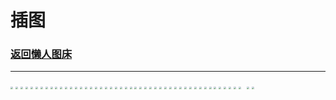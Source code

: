 # 插图

### [返回懒人图床](/article/Pictures/lazy_pics.md)

***

<img src="https://mmbiz.qpic.cn/mmbiz_jpg/Ia6gU9JNtkqMJOrVxEmyq9QRfloRuWRVIlMoHXYAYU9ler9RoiaMjBqt0yeeANqTM8rpjFNZS6rpfg1w7DD4QAg/640?wx_fmt=jpeg&from=appmsg&wxfrom=5&wx_lazy=1&wx_co=1" style="zoom:25%;" />
<img src="https://mmbiz.qpic.cn/mmbiz_jpg/Ia6gU9JNtkqMJOrVxEmyq9QRfloRuWRVtxQgrUleicwaYJic296w0vgX01cEOh68NTpibcjDZb4W5G4F4g41KjaNw/640?wx_fmt=jpeg&from=appmsg&wxfrom=5&wx_lazy=1&wx_co=1" style="zoom:25%;" />
<img src="https://mmbiz.qpic.cn/mmbiz_jpg/Ia6gU9JNtkqMJOrVxEmyq9QRfloRuWRV9f00dVticpmj6td8KAqPewRZHy0q0INnod0WuL9SiaMt6dJaJkzew9KA/640?wx_fmt=jpeg&from=appmsg&wxfrom=5&wx_lazy=1&wx_co=1" style="zoom:25%;" />
<img src="https://mmbiz.qpic.cn/mmbiz_jpg/Ia6gU9JNtkrmFrctqmTiaBZUnicDNdfGSApHdwGypDa24FhbNw5598ClOYGg6e7C0ibehhAbttXLwrUCxCG1EmazQ/640?wx_fmt=jpeg&from=appmsg&wxfrom=5&wx_lazy=1&wx_co=1" style="zoom:25%;" />
<img src="https://mmbiz.qpic.cn/mmbiz_jpg/Ia6gU9JNtkqMJOrVxEmyq9QRfloRuWRVIUObJlgYUQhNc7MC8z8jHrnp5tR0GVEYB4Kg5Gsvia3RZ9ukmMF7nrA/640?wx_fmt=jpeg&from=appmsg&wxfrom=5&wx_lazy=1&wx_co=1" style="zoom:25%;" />
<img src="https://mmbiz.qpic.cn/mmbiz_jpg/Ia6gU9JNtkopGCGxSBia6UTJoJZiaFKKmzA4KVFF0YiaypbXn4TSm9iatLNSchQRJ1niaPamibc85yxsj8EuZ2S5Lrxg/640?wx_fmt=jpeg&from=appmsg&wxfrom=5&wx_lazy=1&wx_co=1" style="zoom:25%;" />
<img src="https://mmbiz.qpic.cn/mmbiz_jpg/Ia6gU9JNtkopGCGxSBia6UTJoJZiaFKKmzBWicXYHH65NN3YdIRw6aRBgAEibGfKPibNNPKFGicxvshD1v51c1TBgnicg/640?wx_fmt=jpeg&from=appmsg&wxfrom=5&wx_lazy=1&wx_co=1" style="zoom:25%;" />
<img src="https://mmbiz.qpic.cn/mmbiz_jpg/Ia6gU9JNtkopGCGxSBia6UTJoJZiaFKKmzFPSkFsEYB58QRKrKE5PXlXOKyOV6whcybLjtic2c3vQmUqvicVqJjb1Q/640?wx_fmt=jpeg&from=appmsg&wxfrom=5&wx_lazy=1&wx_co=1" style="zoom:25%;" />
<img src="https://mmbiz.qpic.cn/mmbiz_jpg/Ia6gU9JNtkrGuEJtmK2nNCsaW0U3bKgQSMqSEqc155HibV9KQo7huKL6UYxAwdOzJ105U6PMx0FcWrkbhkWicynA/640?wx_fmt=jpeg&from=appmsg&wxfrom=5&wx_lazy=1&wx_co=1" style="zoom:25%;" />
<img src="https://mmbiz.qpic.cn/mmbiz_jpg/Ia6gU9JNtkrGuEJtmK2nNCsaW0U3bKgQwuag6w0OrmVon088nkNQpFuBaoazH9NFs0fwVMdj9G0JVHfPTTO4EA/640?wx_fmt=jpeg&from=appmsg&wxfrom=5&wx_lazy=1&wx_co=1" style="zoom:25%;" />
<img src="https://mmbiz.qpic.cn/sz_mmbiz_jpg/BXJXNRRKQNI4hEMnicUocpiaBhA4GlMt5OChQWulmkBfEfZ472oOu5axwZaIIpcBdnrcyuw0iawJuvEWV6DVDnmgg/640?wx_fmt=jpeg&from=appmsg&wxfrom=5&wx_lazy=1&wx_co=1" style="zoom:25%;" />
<img src="https://mmbiz.qpic.cn/sz_mmbiz_jpg/BXJXNRRKQNKDBwQhIfVn9gPwEibgQ07Hzlibhy7c4LuUDorXWqOHAePlsJon4Rloj59prM8EZbWYLgwNicEK8Fh2A/640?wx_fmt=jpeg&from=appmsg" style="zoom:25%;" />
<img src="https://mmbiz.qpic.cn/mmbiz_jpg/Ia6gU9JNtkqJeicNuFY7Ka8tlL8PV5nB1ibkzCm0MfN6Y7icaIHzqlVPLDwF0Fh0aj5ugFIwYj2ySq19fnsKNaQUw/640?wx_fmt=jpeg&wxfrom=5&wx_lazy=1&wx_co=1" style="zoom:25%;" />
<img src="https://mmbiz.qpic.cn/mmbiz_jpg/Ia6gU9JNtkqJeicNuFY7Ka8tlL8PV5nB1LmfwbCBFxa4tvuDgZHAxAN2tfUEG7x4UPcJQWzf2fk2RiaJebk9MXaQ/640?wx_fmt=jpeg&wxfrom=5&wx_lazy=1&wx_co=1" style="zoom:25%;" />
<img src="https://mmbiz.qpic.cn/mmbiz_jpg/Ia6gU9JNtkqJeicNuFY7Ka8tlL8PV5nB1s8LwTE44Or5bQy28yEgbHPJ8FlKbXJguZ8TDPau5d9Zk7nFI88OOXA/640?wx_fmt=jpeg&wxfrom=5&wx_lazy=1&wx_co=1" style="zoom:25%;" />
<img src="https://mmbiz.qpic.cn/mmbiz_jpg/Ia6gU9JNtkqJeicNuFY7Ka8tlL8PV5nB1rmKnZicAHn33NTsB2shHC6TOskGG0DekgD0iblwH22bCfibiahcdwsOZXg/640?wx_fmt=jpeg&wxfrom=5&wx_lazy=1&wx_co=1" style="zoom:25%;" />


<img src="https://mmbiz.qpic.cn/sz_mmbiz_png/Kobans8mUxeia7u69PGfw3wHf1vgJAMn0aiatQt6YtvePXo5oJjJkRiaictqPwZlOQhdoiaWofeNX5ZOWg28uhFLJlA/640?wx_fmt=png&from=appmsg&wxfrom=5&wx_lazy=1&wx_co=1" style="zoom:25%;" />
<img src="https://mmbiz.qpic.cn/mmbiz_jpg/jopKOlhibRBIocah695uyM58eDrW1cAsQC23DDqr68ibuWricXPHSAl44Rc00Pg8MfjoGP36jHfsVibeSkOPglibJrA/640?wx_fmt=jpeg&from=appmsg&wxfrom=5&wx_lazy=1&wx_co=1" style="zoom:25%;" />
<img src="https://mmbiz.qpic.cn/mmbiz_jpg/jopKOlhibRBIocah695uyM58eDrW1cAsQp3D8o5RTIILmxMI2a9RkboL3w3EibC7Xszkc5zib1ofqkWcSE5qt8xWQ/640?wx_fmt=jpeg&from=appmsg&wxfrom=5&wx_lazy=1&wx_co=1" style="zoom:25%;" />
<img src="https://mmbiz.qpic.cn/mmbiz_jpg/Ia6gU9JNtkpVWRzoX0H8u5WkK30Vp1PuhjyDh4VUd2dZPHMqKy88kWMEUpxyMAdqvFTeTwicFicIl9kGhCLjpH9A/640?wx_fmt=jpeg&from=appmsg&wxfrom=5&wx_lazy=1&wx_co=1" style="zoom:25%;" />
<img src="https://mmbiz.qpic.cn/mmbiz_jpg/Ia6gU9JNtkpVWRzoX0H8u5WkK30Vp1PuEsaSY9LIaYwtVP28iaPvkoduIibUM71ACQqe0Nj4Ql4aO6Yiax1xPaWQA/640?wx_fmt=jpeg&from=appmsg&wxfrom=5&wx_lazy=1&wx_co=1" style="zoom:25%;" />
<img src="https://mmbiz.qpic.cn/mmbiz_jpg/Ia6gU9JNtkpVWRzoX0H8u5WkK30Vp1PuIRKgRYTPY7w6cbjfaJB47kzDbGBDtWwQjwcZAwicviapicBcjddMcro8w/640?wx_fmt=jpeg&from=appmsg&wxfrom=5&wx_lazy=1&wx_co=1" style="zoom:25%;" />
<img src="https://mmbiz.qpic.cn/mmbiz_jpg/Ia6gU9JNtkpVWRzoX0H8u5WkK30Vp1PuzEgO6GkPaFtlOluemNN2LnAPXImpbZBibYeR2siaXtdVmzhYaBqR6B5Q/640?wx_fmt=jpeg&from=appmsg&wxfrom=5&wx_lazy=1&wx_co=1" style="zoom:25%;" />
<img src="https://mmbiz.qpic.cn/mmbiz_jpg/Ia6gU9JNtkpVWRzoX0H8u5WkK30Vp1PunCEIZeJ1FYehwnG53o6POflGkzhlOdKr7olAjejtseQjwicKIkKyU2w/640?wx_fmt=jpeg&from=appmsg&wxfrom=5&wx_lazy=1&wx_co=1" style="zoom:25%;" />
<img src="https://mmbiz.qpic.cn/mmbiz_jpg/Ia6gU9JNtkpVWRzoX0H8u5WkK30Vp1PuJmAm7deBH867xsZodmhgqr3UFicmJ5cOz5klMbQo5ngJicuFYCEic4S3g/640?wx_fmt=jpeg&from=appmsg&wxfrom=5&wx_lazy=1&wx_co=1" style="zoom:25%;" />
<img src="https://mmbiz.qpic.cn/mmbiz_jpg/Ia6gU9JNtkqfOVPddG1okxibvPo3MORbvGpZudOoazLp46FeSUs0K6bqGH4CbEpg6vXq0v14MjvjbW0Wr89LUHA/640?wx_fmt=jpeg&from=appmsg&wxfrom=5&wx_lazy=1&wx_co=1" style="zoom:25%;" />
<img src="https://mmbiz.qpic.cn/mmbiz_jpg/Ia6gU9JNtkqfOVPddG1okxibvPo3MORbvzwc0z5JtuVAVSBd8hXV7qyLnsQAyw50zlnI4MaBibmA8smTuzCJLgibQ/640?wx_fmt=jpeg&from=appmsg&wxfrom=5&wx_lazy=1&wx_co=1" style="zoom:25%;" />
<img src="https://mmbiz.qpic.cn/mmbiz_jpg/Ia6gU9JNtkqfOVPddG1okxibvPo3MORbvoHEw1MOphQFgdpudolaA4CbojMhgqnnmLJibNbkPeWQicXzGsJz1hl2A/640?wx_fmt=jpeg&from=appmsg&wxfrom=5&wx_lazy=1&wx_co=1" style="zoom:25%;" />
<img src="https://mmbiz.qpic.cn/mmbiz_jpg/Ia6gU9JNtkqfOVPddG1okxibvPo3MORbviaFY3Lib5TgRJxJM7r9WBx5wwrZxaNXdic00z6FJJyhfGjO2xt2AR4oSA/640?wx_fmt=jpeg&from=appmsg&wxfrom=5&wx_lazy=1&wx_co=1" style="zoom:25%;" />
<img src="https://mmbiz.qpic.cn/mmbiz_jpg/Ia6gU9JNtkqfOVPddG1okxibvPo3MORbv8o0ibB4epDgEvib7peXnuyIeantq3gZpz99HAboziaibQrkiagZ58yialibOw/640?wx_fmt=jpeg&from=appmsg&wxfrom=5&wx_lazy=1&wx_co=1" style="zoom:25%;" />
<img src="https://mmbiz.qpic.cn/sz_mmbiz_jpg/BXJXNRRKQNLkh17oict0hf21eRAeLouZdpT6SOYV11JyMcQibia8qaG0fBElUiaSA66swCibhzMbkuDmCQCAWzVCGew/640?wx_fmt=jpeg&amp;from=appmsg" style="zoom:25%;" />
<img src="https://mmbiz.qpic.cn/sz_mmbiz_jpg/BXJXNRRKQNLkh17oict0hf21eRAeLouZdpT6SOYV11JyMcQibia8qaG0fBElUiaSA66swCibhzMbkuDmCQCAWzVCGew/640?wx_fmt=jpeg&amp;from=appmsg" style="zoom:25%;" />
<img src="https://mmbiz.qpic.cn/sz_mmbiz_jpg/BXJXNRRKQNLkh17oict0hf21eRAeLouZdBRSwRwQTaKfzVmPS8VEcZLMZmQg0iclK09I6hP3V0VSH0OibibXPfsyXg/640?wx_fmt=jpeg&amp;from=appmsg" style="zoom:25%;" />
<img src="https://mmbiz.qpic.cn/sz_mmbiz_jpg/BXJXNRRKQNLkh17oict0hf21eRAeLouZdpQJ5fDbuANVozZEFAdVu00ko1vuiarM6xicxgicTqH3ES784ktzRlCX3A/640?wx_fmt=jpeg&amp;from=appmsg" style="zoom:25%;" />
<img src="https://mmbiz.qpic.cn/sz_mmbiz_jpg/BXJXNRRKQNLkh17oict0hf21eRAeLouZdRl5DgOM06KYibibwnzQibOD0zYC3VjqWteubNqRM79w4vONOxEbcQyl3g/640?wx_fmt=jpeg&amp;from=appmsg" style="zoom:25%;" />
<img src="https://mmbiz.qpic.cn/sz_mmbiz_jpg/BXJXNRRKQNLkh17oict0hf21eRAeLouZd1GaYGakQ1DnibtPGA111uTqBJIsZOenib8giaDRCKU2mvRdnrJSjNLia5A/640?wx_fmt=jpeg&amp;from=appmsg" style="zoom:25%;" />
<img src="https://mmbiz.qpic.cn/mmbiz_jpg/Ia6gU9JNtkrYLicduSRoLrK4RCbtNnmEIK80Ime9kCPvicbGtqiaOSb5h9ibpdVpWWt9bda4vXBG9icAqFB0BergVyg/640?wx_fmt=jpeg&from=appmsg&wxfrom=5&wx_lazy=1&wx_co=1" style="zoom:25%;" />
<img src="https://mmbiz.qpic.cn/mmbiz_jpg/Ia6gU9JNtkrYLicduSRoLrK4RCbtNnmEIHS5uRMpTjsbMw1LPQpSEqhpZ6w1TiaTyqXvW3STZX1TzwklDib0mtEmA/640?wx_fmt=jpeg&from=appmsg&wxfrom=5&wx_lazy=1&wx_co=1" style="zoom:25%;" />
<img src="https://mmbiz.qpic.cn/sz_mmbiz_png/BXJXNRRKQNLAzRj5HibHH2RtKDrLcgqxzAR4nLaqu8pIyQHwEw3sGwynibfHvtOIMb1nCfKX60Hkria0UibjsJGVpg/640?wx_fmt=png&from=appmsg&wxfrom=5&wx_lazy=1&wx_co=1" style="zoom:25%;" />
<img src="https://mmbiz.qpic.cn/sz_mmbiz_png/BXJXNRRKQNLTsAXatTicz1h5LBR62Lj4oWaRO4AKm6SdibfQdAyVB6rn5EvXZqGIFGAPcq7tQ3txhFR5w92rYsOA/640?wx_fmt=png&from=appmsg&wxfrom=5&wx_lazy=1&wx_co=1" style="zoom:25%;" />
<img src="https://mmbiz.qpic.cn/mmbiz_jpg/Ia6gU9JNtkolHdiawYib2oEtSZiaiaiaxmwB2sibIDA4grWvwfuLc1ias11Z6Q0ULLfmuibSMalVam1g2ZaZfsxYlnZQiaA/640?wx_fmt=jpeg&from=appmsg&wxfrom=5&wx_lazy=1&wx_co=1" style="zoom:25%;" />
<img src="https://mmbiz.qpic.cn/mmbiz_jpg/Ia6gU9JNtkooFyDk1kCNjPtCeV9ZpiaJKicMd39zchXb2QOLpZ0xFvLm2P2JaDSevJV9y6dIwcusIkncgZZ0Nhgw/640?wx_fmt=jpeg&from=appmsg&tp=webp&wxfrom=5&wx_lazy=1&wx_co=1" style="zoom:25%;" />
<img src="https://mmbiz.qpic.cn/mmbiz_jpg/Ia6gU9JNtkoepe60aUia0piaFoGE8GlsjdTd4FklJE1VicemO67goN5Ezr7f5ul6Bbp9ITh8w1TKoQ6SqX8McUS1Q/640?wx_fmt=jpeg&from=appmsg&tp=webp&wxfrom=5&wx_lazy=1&wx_co=1" style="zoom:25%;" />
<img src="https://mmbiz.qpic.cn/mmbiz_jpg/Ia6gU9JNtkpHwu1ZxSk8R3mZWwWccK4aYQdptIBG1BPeIwEJGcUlM81u62uIHaIBD3yTVNF12NdXicadOueVJ3g/640?wx_fmt=jpeg&from=appmsg&tp=webp&wxfrom=5&wx_lazy=1&wx_co=1" style="zoom:25%;" />
<img src="https://mmbiz.qpic.cn/mmbiz_jpg/Ia6gU9JNtkpHwu1ZxSk8R3mZWwWccK4apvtEasibEcURicNib5fOxbu4HibbcX844K3DGQibYic7ndP0kQqqg4A3sdVQ/640?wx_fmt=jpeg&from=appmsg&tp=webp&wxfrom=5&wx_lazy=1&wx_co=1" style="zoom:25%;" />
<img src="https://mmbiz.qpic.cn/mmbiz_jpg/Ia6gU9JNtkpHwu1ZxSk8R3mZWwWccK4anf5l9b3UagYa0xxiamSumU4tDXEAXP1Ync9tjQCBhzhKwgItovGicysw/640?wx_fmt=jpeg&from=appmsg&tp=webp&wxfrom=5&wx_lazy=1&wx_co=1" style="zoom:25%;" />
<img src="https://mmbiz.qpic.cn/mmbiz_jpg/Ia6gU9JNtkrQILpGmMJib8NI4ianNXxVHYPTkicCk6Ot1rTgO3ibqwptjbF07HvcCxjFwkotPCibMvG7IB9BKbQNKaw/640?wx_fmt=jpeg&from=appmsg&tp=webp&wxfrom=5&wx_lazy=1&wx_co=1" style="zoom:25%;" />
<img src="data:image/svg+xml,%3C%3Fxml version='1.0' encoding='UTF-8'%3F%3E%3Csvg width='1px' height='1px' viewBox='0 0 1 1' version='1.1' xmlns='http://www.w3.org/2000/svg' xmlns:xlink='http://www.w3.org/1999/xlink'%3E%3Ctitle%3E%3C/title%3E%3Cg stroke='none' stroke-width='1' fill='none' fill-rule='evenodd' fill-opacity='0'%3E%3Cg transform='translate(-249.000000, -126.000000)' fill='%23FFFFFF'%3E%3Crect x='249' y='126' width='1' height='1'%3E%3C/rect%3E%3C/g%3E%3C/g%3E%3C/svg%3E" style="zoom:25%;" />
<img src="https://mmbiz.qpic.cn/mmbiz_jpg/Ia6gU9JNtkqOYOnYzsyH5YyG1DuDd8rrvygDwY0ibt6IuZEwowCG8GUKc2eIMOaXIc2DPv4EEXky6YKaDUZZAgA/640?wx_fmt=jpeg&from=appmsg&tp=webp&wxfrom=5&wx_lazy=1&wx_co=1" style="zoom:25%;" />
<img src="https://mmbiz.qpic.cn/mmbiz_jpg/Ia6gU9JNtkoBbBEGJbibibdJ55XVurf9kkwmRfLp1rr3V4dsE37cLJwGibRUj1y6PjukiadOTza21BwbfnAc1D0eJg/640?wx_fmt=jpeg&from=appmsg&tp=webp&wxfrom=5&wx_lazy=1&wx_co=1" style="zoom:25%;" />

